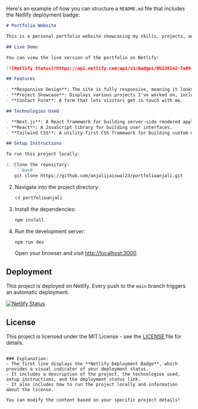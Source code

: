 Here's an example of how you can structure a `README.md` file that includes the Netlify deployment badge:

```markdown
# Portfolio Website

This is a personal portfolio website showcasing my skills, projects, and achievements. It is built using **Next.js**, **React**, and **Tailwind CSS**.

## Live Demo

You can view the live version of the portfolio on Netlify:

[![Netlify Status](https://api.netlify.com/api/v1/badges/0b1301e2-7a80-44af-8f03-c408489a4701/deploy-status)](https://app.netlify.com/sites/anjalijaiswal23/deploys)

## Features

- **Responsive Design**: The site is fully responsive, meaning it looks great on any device, from mobile phones to desktop computers.
- **Project Showcase**: Displays various projects I've worked on, including the technology stack used.
- **Contact Form**: A form that lets visitors get in touch with me.

## Technologies Used

- **Next.js**: A React framework for building server-side rendered applications.
- **React**: A JavaScript library for building user interfaces.
- **Tailwind CSS**: A utility-first CSS framework for building custom designs quickly.

## Setup Instructions

To run this project locally:

1. Clone the repository:
   ```bash
   git clone https://github.com/anjalijaiswal23/portfolioanjali.git
   ```
2. Navigate into the project directory:
   ```bash
   cd portfolioanjali
   ```
3. Install the dependencies:
   ```bash
   npm install
   ```
4. Run the development server:
   ```bash
   npm run dev
   ```
   Open your browser and visit [http://localhost:3000](http://localhost:3000).

## Deployment

This project is deployed on Netlify. Every push to the `main` branch triggers an automatic deployment.

[![Netlify Status](https://api.netlify.com/api/v1/badges/0b1301e2-7a80-44af-8f03-c408489a4701/deploy-status)](https://app.netlify.com/sites/anjalijaiswal23/deploys)

## License

This project is licensed under the MIT License - see the [LICENSE](LICENSE) file for details.
```

### Explanation:
- The first line displays the **Netlify Deployment Badge**, which provides a visual indicator of your deployment status.
- It includes a description of the project, the technologies used, setup instructions, and the deployment status link.
- It also includes how to run the project locally and information about the license.

You can modify the content based on your specific project details!
